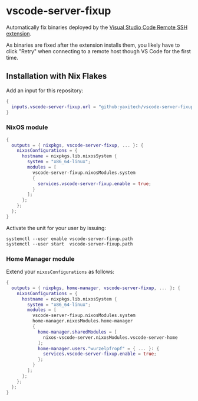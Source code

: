 # vscode-server-fixup

Automatically fix binaries deployed by the [Visual Studio Code Remote SSH extension](https://marketplace.visualstudio.com/items?itemName=ms-vscode-remote.remote-ssh).

As binaries are fixed after the extension installs them,
you likely have to click "Retry" when connecting to a remote host though VS Code for the first time.

## Installation with Nix Flakes

Add an input for this repository:

```Nix
{
  inputs.vscode-server-fixup.url = "github:yaxitech/vscode-server-fixup";
}
```

### NixOS module

```Nix
{
  outputs = { nixpkgs, vscode-server-fixup, ... }: {
    nixosConfigurations = {
      hostname = nixpkgs.lib.nixosSystem {
        system = "x86_64-linux";
        modules = [
          vscode-server-fixup.nixosModules.system
          {
            services.vscode-server-fixup.enable = true;
          }
        ];
      };
    };
  };
}
```

Activate the unit for your user by issuing:

```Shell
systemctl --user enable vscode-server-fixup.path
systemctl --user start  vscode-server-fixup.path
```

### Home Manager module

Extend your `nixosConfigurations` as follows:

```Nix
{
  outputs = { nixpkgs, home-manager, vscode-server-fixup, ... }: {
    nixosConfigurations = {
      hostname = nixpkgs.lib.nixosSystem {
        system = "x86_64-linux";
        modules = [
          vscode-server-fixup.nixosModules.system
          home-manager.nixosModules.home-manager
          {
            home-manager.sharedModules = [
              nixos-vscode-server.nixosModules.vscode-server-home
            ];
            home-manager.users."wurzelpfropf" = { ... }: {
              services.vscode-server-fixup.enable = true;
            };
          }
        ];
      };
    };
  };
}
```